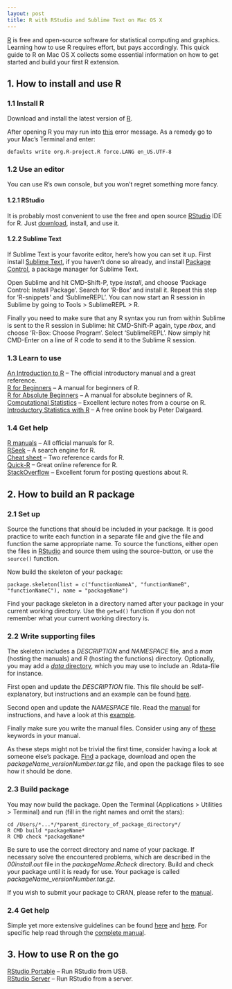 ```yaml
---
layout: post
title: R with RStudio and Sublime Text on Mac OS X
---
```


[R](http://www.r-project.org/) is free and open-source software for statistical computing and graphics. Learning how to use R requires effort, but pays accordingly. This quick guide to R on Mac OS X collects some essential information on how to get started and build your first R extension.

## 1. How to install and use R

### 1.1 Install R
Download and install the latest version of [R](http://cran.r-project.org/bin/macosx/).

After opening R you may run into [this](http://stackoverflow.com/questions/9689104/installing-r-on-mac-warning-messages-setting-lc-ctype-failed-using-c) error message. As a remedy go to your Mac’s Terminal and enter:

    defaults write org.R-project.R force.LANG en_US.UTF-8

### 1.2 Use an editor
You can use R’s own console, but you won’t regret something more fancy.

#### 1.2.1 RStudio
It is probably most convenient to use the free and open source [RStudio](http://www.rstudio.com/) IDE for R. Just [download](http://www.rstudio.com/products/rstudio/download/), install, and use it.

#### 1.2.2 Sublime Text
If Sublime Text is your favorite editor, here’s how you can set it up. First install [Sublime Text](https://www.sublimetext.com/), if you haven’t done so already, and install [Package Control](https://packagecontrol.io/installation), a package manager for Sublime Text.

Open Sublime and hit CMD-Shift-P, type _install_, and choose ‘Package Control: Install Package’. Search for ‘R-Box’ and install it. Repeat this step for ‘R-snippets’ and ‘SublimeREPL’. You can now start an R session in Sublime by going to Tools > SublimeREPL > R.

Finally you need to make sure that any R syntax you run from within Sublime is sent to the R session in Sublime: hit CMD-Shift-P again, type _rbox_, and choose ‘R-Box: Choose Program’. Select ‘SublimeREPL’. Now simply hit CMD-Enter on a line of R code to send it to the Sublime R session.

### 1.3 Learn to use
[An Introduction to R](http://cran.r-project.org/doc/manuals/R-intro.pdf) – The official introductory manual and a great reference.  
[R for Beginners](http://cran.r-project.org/doc/contrib/Paradis-rdebuts_en.pdf) – A manual for beginners of R.  
[R for Absolute Beginners](http://duncanjg.files.wordpress.com/2008/11/rcoursedraft1.pdf) – A manual for absolute beginners of R.  
[Computational Statistics](http://stats.lse.ac.uk/penzer/CS.html#materials) – Excellent lecture notes from a course on R.  
[Introductory Statistics with R](http://www.springerlink.com/content/978-0-387-79054-1#section=215103&page=1) – A free online book by Peter Dalgaard.

### 1.4 Get help
[R manuals](http://cran.r-project.org/manuals.html) – All official manuals for R.  
[RSeek](http://www.rseek.org/) – A search engine for R.  
[Cheat sheet](http://www.cheat-sheets.org/#R) – Two reference cards for R.  
[Quick-R](http://www.statmethods.net/) – Great online reference for R.  
[StackOverflow](http://stackoverflow.com/questions/tagged/r) – Excellent forum for posting questions about R.

## 2. How to build an R package

### 2.1 Set up
Source the functions that should be included in your package. It is good practice to write each function in a separate file and give the file and function the same appropriate name. To source the functions, either open the files in [RStudio](http://www.rstudio.com/ide/) and source them using the source-button, or use the `source()` function.

Now build the skeleton of your package:

    package.skeleton(list = c("functionNameA", "functionNameB", "functionNameC"), name = "packageName")

Find your package skeleton in a directory named after your package in your current working directory. Use the `getwd()` function if you don not remember what your current working directory is.

### 2.2 Write supporting files
The skeleton includes a _DESCRIPTION_ and _NAMESPACE_ file, and a _man_ (hosting the manuals) and _R_ (hosting the functions) directory. Optionally, you may add a [_data_ directory](http://cran.fhcrc.org/doc/manuals/R-exts.html#Data-in-packages), which you may use to include an .Rdata-file for instance.

First open and update the _DESCRIPTION_ file. This file should be self-explanatory, but instructions and an example can be found [here](http://cran.r-project.org/doc/manuals/R-exts.html#The-DESCRIPTION-file).

Second open and update the _NAMESPACE_ file. Read the [manual](http://cran.fhcrc.org/doc/manuals/R-exts.html#Package-namespaces) for instructions, and have a look at this [example](http://cran.fhcrc.org/doc/manuals/R-exts.html#An-example).

Finally make sure you write the manual files. Consider using any of [these](http://svn.r-project.org/R/trunk/doc/KEYWORDS) keywords in your manual.

As these steps might not be trivial the first time, consider having a look at someone else’s package. [Find](http://cran.r-project.org/web/packages/) a package, download and open the _packageName_versionNumber.tar.gz_ file, and open the package files to see how it should be done.

### 2.3 Build package
You may now build the package. Open the Terminal (Applications > Utilities > Terminal) and run (fill in the right names and omit the stars):

    cd /Users/*...*/*parent_directory_of_package_directory*/  
    R CMD build *packageName*  
    R CMD check *packageName*

Be sure to use the correct directory and name of your package. If necessary solve the encountered problems, which are described in the _00install.out_ file in the _packageName.Rcheck_ directory. Build and check your package until it is ready for use. Your package is called _packageName_versionNumber.tar.gz_.

If you wish to submit your package to CRAN, please refer to the [manual](http://cran.fhcrc.org/doc/manuals/R-exts.html#Submitting-a-package-to-CRAN).

### 2.4 Get help
Simple yet more extensive guidelines can be found [here](http://www.bioconductor.org/developers/package-guidelines/) and [here](http://personality-project.org/r/makingpackages.html). For specific help read through the [complete manual](http://cran.fhcrc.org/doc/manuals/R-exts.html).

## 3. How to use R on the go
[RStudio Portable](http://support.rstudio.org/help/kb/faq/creating-a-portable-version-of-rstudio-for-a-usb-drive) – Run RStudio from USB.  
[RStudio Server](http://www.rstudio.com/ide/server/) – Run RStudio from a server.